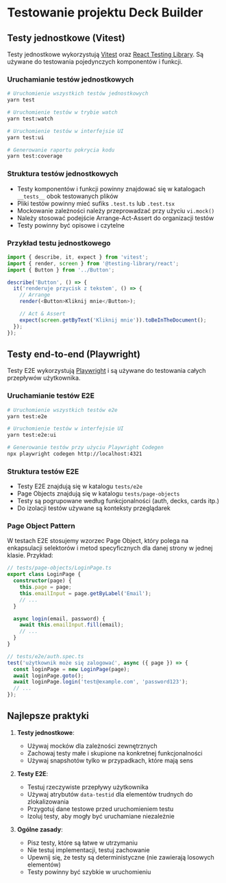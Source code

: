 # Testowanie projektu Deck Builder

## Testy jednostkowe (Vitest)

Testy jednostkowe wykorzystują [Vitest](https://vitest.dev/) oraz [React Testing Library](https://testing-library.com/docs/react-testing-library/intro/). Są używane do testowania pojedynczych komponentów i funkcji.

### Uruchamianie testów jednostkowych

```bash
# Uruchomienie wszystkich testów jednostkowych
yarn test

# Uruchomienie testów w trybie watch
yarn test:watch

# Uruchomienie testów w interfejsie UI
yarn test:ui

# Generowanie raportu pokrycia kodu
yarn test:coverage
```

### Struktura testów jednostkowych

- Testy komponentów i funkcji powinny znajdować się w katalogach `__tests__` obok testowanych plików
- Pliki testów powinny mieć sufiks `.test.ts` lub `.test.tsx`
- Mockowanie zależności należy przeprowadzać przy użyciu `vi.mock()`
- Należy stosować podejście Arrange-Act-Assert do organizacji testów
- Testy powinny być opisowe i czytelne

### Przykład testu jednostkowego

```typescript
import { describe, it, expect } from 'vitest';
import { render, screen } from '@testing-library/react';
import { Button } from '../Button';

describe('Button', () => {
  it('renderuje przycisk z tekstem', () => {
    // Arrange
    render(<Button>Kliknij mnie</Button>);

    // Act & Assert
    expect(screen.getByText('Kliknij mnie')).toBeInTheDocument();
  });
});
```

## Testy end-to-end (Playwright)

Testy E2E wykorzystują [Playwright](https://playwright.dev/) i są używane do testowania całych przepływów użytkownika.

### Uruchamianie testów E2E

```bash
# Uruchomienie wszystkich testów e2e
yarn test:e2e

# Uruchomienie testów w interfejsie UI
yarn test:e2e:ui

# Generowanie testów przy użyciu Playwright Codegen
npx playwright codegen http://localhost:4321
```

### Struktura testów E2E

- Testy E2E znajdują się w katalogu `tests/e2e`
- Page Objects znajdują się w katalogu `tests/page-objects`
- Testy są pogrupowane według funkcjonalności (auth, decks, cards itp.)
- Do izolacji testów używane są konteksty przeglądarek

### Page Object Pattern

W testach E2E stosujemy wzorzec Page Object, który polega na enkapsulacji selektorów i metod specyficznych dla danej strony w jednej klasie. Przykład:

```typescript
// tests/page-objects/LoginPage.ts
export class LoginPage {
  constructor(page) {
    this.page = page;
    this.emailInput = page.getByLabel('Email');
    // ...
  }

  async login(email, password) {
    await this.emailInput.fill(email);
    // ...
  }
}

// tests/e2e/auth.spec.ts
test('użytkownik może się zalogować', async ({ page }) => {
  const loginPage = new LoginPage(page);
  await loginPage.goto();
  await loginPage.login('test@example.com', 'password123');
  // ...
});
```

## Najlepsze praktyki

1. **Testy jednostkowe**:

   - Używaj mocków dla zależności zewnętrznych
   - Zachowaj testy małe i skupione na konkretnej funkcjonalności
   - Używaj snapshotów tylko w przypadkach, które mają sens

2. **Testy E2E**:

   - Testuj rzeczywiste przepływy użytkownika
   - Używaj atrybutów `data-testid` dla elementów trudnych do zlokalizowania
   - Przygotuj dane testowe przed uruchomieniem testu
   - Izoluj testy, aby mogły być uruchamiane niezależnie

3. **Ogólne zasady**:
   - Pisz testy, które są łatwe w utrzymaniu
   - Nie testuj implementacji, testuj zachowanie
   - Upewnij się, że testy są deterministyczne (nie zawierają losowych elementów)
   - Testy powinny być szybkie w uruchomieniu
